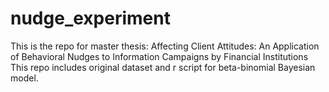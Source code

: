 # nudge_experiment
This is the repo for master thesis: 
Affecting Client Attitudes: An Application of Behavioral Nudges to Information Campaigns by Financial Institutions        
This repo includes original dataset and r script for beta-binomial Bayesian model.
